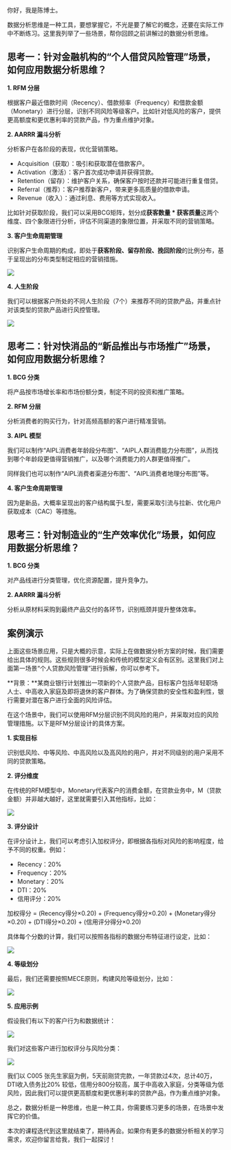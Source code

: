 你好，我是陈博士。

数据分析思维是一种工具，要想掌握它，不光是要了解它的概念，还要在实际工作中不断练习。这里我列举了一些场景，帮你回顾之前讲解过的数据分析思维。

## **思考一：针对金融机构的“个人借贷风险管理”场景，如何应用数据分析思维？**

**1. RFM 分层**

根据客户最近借款时间（Recency）、借款频率（Frequency）和借款金额（Monetary）进行分层，识别不同风险等级客户。比如针对低风险的客户，提供更高额度和更优惠利率的贷款产品，作为重点维护对象。

**2. AARRR 漏斗分析**

分析客户在各阶段的表现，优化营销策略。

- Acquisition（获取）：吸引和获取潜在借款客户。
- Activation（激活）：客户首次成功申请并获得贷款。
- Retention（留存）：维护客户关系，确保客户按时还款并可能进行重复借贷。
- Referral（推荐）：客户推荐新客户，带来更多高质量的借款申请。
- Revenue（收入）：通过利息、费用等方式实现收入。

比如针对获取阶段，我们可以采用BCG矩阵，划分成**获客数量 * 获客质量**这两个维度、四个象限进行分析，评估不同渠道的象限位置，并采取不同的营销策略。

**3. 客户生命周期管理**

识别客户生命周期的构成，即处于**获客阶段、留存阶段、挽回阶段**的比例分布，基于呈现出的分布类型制定相应的营销措施。

![](https://static001.geekbang.org/resource/image/70/87/704338b3a4f3c2e9266dbde7f7832487.jpg?wh=1868x766)

**4. 人生阶段**

我们可以根据客户所处的不同人生阶段（7个）来推荐不同的贷款产品，并重点针对该类型的贷款产品进行风控管理。

![](https://static001.geekbang.org/resource/image/0e/31/0ee52a8d94c53ec9f80ae30bb140da31.jpg?wh=2354x1887)

## **思考二：针对快消品的“新品推出与市场推广”场景，如何应用数据分析思维？**

**1. BCG 分类**

将产品按市场增长率和市场份额分类，制定不同的投资和推广策略。

**2. RFM 分层**

分析消费者的购买行为，针对高频高额的客户进行精准营销。

**3. AIPL 模型**

我们可以制作“AIPL消费者年龄段分布图”、“AIPL人群消费能力分布图”，从而找到哪个年龄段更值得营销推广，以及哪个消费能力的人群更值得推广。

同样我们也可以制作“AIPL消费者渠道分布图”、“AIPL消费者地理分布图”等。

**4. 客户生命周期管理**

因为是新品，大概率呈现出的客户结构属于L型，需要采取引流与拉新、优化用户获取成本（CAC）等措施。

## **思考三：针对制造业的“生产效率优化”场景，如何应用数据分析思维？**

**1. BCG 分类**

对产品线进行分类管理，优化资源配置，提升竞争力。

**2. AARRR 漏斗分析**

分析从原材料采购到最终产品交付的各环节，识别瓶颈并提升整体效率。

## 案例演示

上面这些场景应用，只是大概的示意，实际上在做数据分析方案的时候，我们需要给出具体的规则。这些规则很多时候会和传统的模型定义会有区别。这里我们对上面第一场景“个人贷款风险管理”进行拆解，你可以参考下。

**背景：**某商业银行计划推出一项新的个人贷款产品，目标客户包括年轻职场人士、中高收入家庭及即将退休的客户群体。为了确保贷款的安全性和盈利性，银行需要对潜在客户进行全面的风险评估。

在这个场景中，我们可以使用RFM分层识别不同风险的用户，并采取对应的风险管理措施。以下是RFM分层设计的具体方案。

**1. 实现目标**

识别低风险、中等风险、中高风险以及高风险的用户，并对不同级别的用户采用不同的贷款策略。

**2. 评分维度**

在传统的RFM模型中，Monetary代表客户的消费金额，在贷款业务中，M（贷款金额）并非越大越好，这里就需要引入其他指标，比如：

![](https://static001.geekbang.org/resource/image/e8/c6/e81152a2aaf5a603dfc961aa56a102c6.jpg?wh=1362x612)

**3. 评分设计**

在评分设计上，我们可以考虑引入加权评分，即根据各指标对风险的影响程度，给予不同的权重。例如：

- Recency：20%
- Frequency：20%
- Monetary：20%
- DTI：20%
- 信用评分：20%

加权得分 = (Recency得分×0.20) + (Frequency得分×0.20) + (Monetary得分×0.20) + (DTI得分×0.20) + (信用评分得分×0.20)

具体每个分数的计算，我们可以按照各指标的数据分布特征进行设定，比如：

![](https://static001.geekbang.org/resource/image/6e/16/6e441055f6848572025cfb49a097c916.jpg?wh=1786x732)

**4. 等级划分**

最后，我们还需要按照MECE原则，构建风险等级划分，比如：

![](https://static001.geekbang.org/resource/image/de/cc/de9be72ea9fe92937afe48d13b19c2cc.jpg?wh=2282x1278)

**5. 应用示例**

假设我们有以下的客户行为和数据统计：

![](https://static001.geekbang.org/resource/image/fd/55/fd4399f88248a0f1ddyy55772bb9a055.jpg?wh=1980x824)

我们对这些客户进行加权评分与风险分类：

![](https://static001.geekbang.org/resource/image/39/65/390122e956338ab320e0982566a43365.jpg?wh=1972x805)

我们以 C005 张先生家庭为例，5天前刚贷完款，一年贷款过4次，总计40万，DTI收入债务比20% 较低，信用分800分较高，属于中高收入家庭，分类等级为低风险，因此我们可以提供更高额度和更优惠利率的贷款产品，作为重点维护对象。

总之，数据分析是一种思维，也是一种工具，你需要练习更多的场景，在场景中发挥它的价值。

本次的课程迭代到这里就结束了，期待再会。如果你有更多的数据分析相关的学习需求，欢迎你留言给我，我们一起探讨！